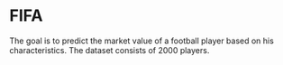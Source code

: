 # FIFA
The goal is to predict the market value of a football player based on his characteristics. The dataset consists of 2000 players.
